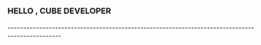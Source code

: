<h3> HELLO , CUBE DEVELOPER  </h3>
-----------------------------------------------------------------------------------------------
<br />
